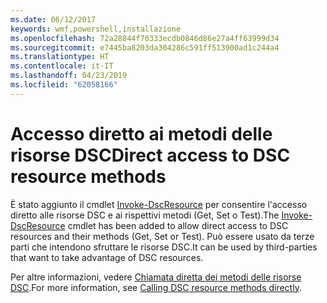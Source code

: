 ```yaml
---
ms.date: 06/12/2017
keywords: wmf,powershell,installazione
ms.openlocfilehash: 72a28844f70333ecdb0846d86e27a4ff63999d34
ms.sourcegitcommit: e7445ba8203da304286c591ff513900ad1c244a4
ms.translationtype: HT
ms.contentlocale: it-IT
ms.lasthandoff: 04/23/2019
ms.locfileid: "62058166"
---
```

# <a name="direct-access-to-dsc-resource-methods"></a><span data-ttu-id="713af-102">Accesso diretto ai metodi delle risorse DSC</span><span class="sxs-lookup"><span data-stu-id="713af-102">Direct access to DSC resource methods</span></span>


<span data-ttu-id="713af-103">È stato aggiunto il cmdlet [Invoke-DscResource](https://technet.microsoft.com/library/mt517869.aspx) per consentire l'accesso diretto alle risorse DSC e ai rispettivi metodi (Get, Set o Test).</span><span class="sxs-lookup"><span data-stu-id="713af-103">The [Invoke-DscResource](https://technet.microsoft.com/library/mt517869.aspx) cmdlet has been added to allow direct access to DSC resources and their methods (Get, Set or Test).</span></span> <span data-ttu-id="713af-104">Può essere usato da terze parti che intendono sfruttare le risorse DSC.</span><span class="sxs-lookup"><span data-stu-id="713af-104">It can be used by third-parties that want to take advantage of DSC resources.</span></span>

<span data-ttu-id="713af-105">Per altre informazioni, vedere [Chiamata diretta dei metodi delle risorse DSC](https://msdn.microsoft.com/powershell/dsc/directcallresource).</span><span class="sxs-lookup"><span data-stu-id="713af-105">For more information, see [Calling DSC resource methods directly](https://msdn.microsoft.com/powershell/dsc/directcallresource).</span></span>
